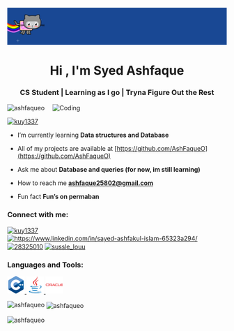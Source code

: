 ![logo](https://github.com/AshFaqueO/AshfaqueO/blob/main/w8ZJLtJbmuph.gif)
<h1 align="center">Hi , I'm Syed Ashfaque</h1>
<h3 align="center">CS Student | Learning as I go | Tryna Figure Out the Rest</h3>
<img align="right" alt="Coding" width="400" src="https://media.tenor.com/CgGUXc-LDc4AAAAM/hacker-pc.gif">

<p align="left"> <img src="https://komarev.com/ghpvc/?username=ashfaqueo&label=Profile%20views&color=0e75b6&style=flat" alt="ashfaqueo" /> </p>

<p align="left"> <a href="https://twitter.com/kuy1337" target="blank"><img src="https://img.shields.io/twitter/follow/kuy1337?logo=twitter&style=for-the-badge" alt="kuy1337" /></a> </p>

-  I’m currently learning **Data structures and Database**

-  All of my projects are available at [https://github.com/AshFaqueO](https://github.com/AshFaqueO)

-  Ask me about **Database and queries (for now, im still learning)**

-  How to reach me **ashfaque25802@gmail.com**

-  Fun fact **Fun’s on permaban**

<h3 align="left">Connect with me:</h3>
<p align="left">
<a href="https://twitter.com/kuy1337" target="blank"><img align="center" src="https://raw.githubusercontent.com/rahuldkjain/github-profile-readme-generator/master/src/images/icons/Social/twitter.svg" alt="kuy1337" height="30" width="40" /></a>
<a href="https://linkedin.com/in/sayed-ashfakul-islam-65323a294/" target="blank"><img align="center" src="https://raw.githubusercontent.com/rahuldkjain/github-profile-readme-generator/master/src/images/icons/Social/linked-in-alt.svg" alt="https://www.linkedin.com/in/sayed-ashfakul-islam-65323a294/" height="30" width="40" /></a>
<a href="https://stackoverflow.com/users/28325010" target="blank"><img align="center" src="https://raw.githubusercontent.com/rahuldkjain/github-profile-readme-generator/master/src/images/icons/Social/stack-overflow.svg" alt="28325010" height="30" width="40" /></a>
<a href="https://instagram.com/sussle_louu" target="blank"><img align="center" src="https://raw.githubusercontent.com/rahuldkjain/github-profile-readme-generator/master/src/images/icons/Social/instagram.svg" alt="sussle_louu" height="30" width="40" /></a>
</p>

<h3 align="left">Languages and Tools:</h3>
<p align="left"> <a href="https://www.w3schools.com/cpp/" target="_blank" rel="noreferrer"> <img src="https://raw.githubusercontent.com/devicons/devicon/master/icons/cplusplus/cplusplus-original.svg" alt="cplusplus" width="40" height="40"/> </a> <a href="https://www.java.com" target="_blank" rel="noreferrer"> <img src="https://raw.githubusercontent.com/devicons/devicon/master/icons/java/java-original.svg" alt="java" width="40" height="40"/> </a> <a href="https://www.oracle.com/" target="_blank" rel="noreferrer"> <img src="https://raw.githubusercontent.com/devicons/devicon/master/icons/oracle/oracle-original.svg" alt="oracle" width="40" height="40"/> </a> </p>

<p><img align="left" src="https://github-readme-stats.vercel.app/api/top-langs?username=ashfaqueo&show_icons=true&locale=en&layout=compact" alt="ashfaqueo" /></p>

<p>&nbsp;<img align="center" src="https://github-readme-stats.vercel.app/api?username=ashfaqueo&show_icons=true&locale=en" alt="ashfaqueo" /></p>

<p><img align="center" src="https://github-readme-streak-stats.herokuapp.com/?user=ashfaqueo&" alt="ashfaqueo" /></p>

